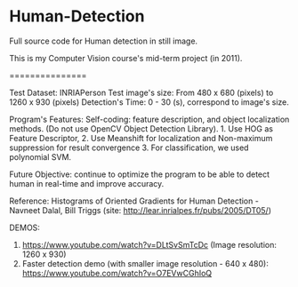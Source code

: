 Human-Detection
===============

Full source code for Human detection in still image.

This is my Computer Vision course's mid-term project (in 2011).

===============

Test Dataset: INRIAPerson
Test image's size: From 480 x 680 (pixels)  to   1260 x 930 (pixels)
Detection's Time:    0 - 30 (s), correspond to image's size.

Program's Features:
    Self-coding: feature description, and object localization methods. (Do not use OpenCV Object Detection Library).
    1. Use HOG as Feature Descriptor, 
    2. Use Meanshift for localization and Non-maximum suppression for result convergence
    3. For classification, we used polynomial SVM.

Future Objective: continue to optimize the program to be able to detect human in real-time and improve accuracy.


Reference: 
Histograms of Oriented Gradients for Human Detection - Navneet Dalal, Bill Triggs (site: http://lear.inrialpes.fr/pubs/2005/DT05/)


DEMOS:
1. https://www.youtube.com/watch?v=DLtSvSmTcDc (Image resolution: 1260 x 930)
2. Faster detection demo (with smaller image resolution - 640 x 480): 
    https://www.youtube.com/watch?v=O7EVwCGhIoQ
